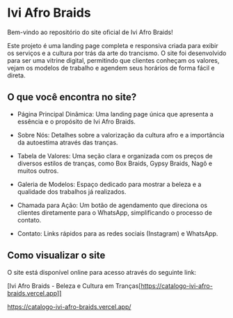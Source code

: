 # Ivi Afro Braids
Bem-vindo ao repositório do site oficial de Ivi Afro Braids!

Este projeto é uma landing page completa e responsiva criada para exibir os serviços e a cultura por trás da arte do trancismo. O site foi desenvolvido para ser uma vitrine digital, permitindo que clientes conheçam os valores, vejam os modelos de trabalho e agendem seus horários de forma fácil e direta.

## O que você encontra no site?
- Página Principal Dinâmica: Uma landing page única que apresenta a essência e o propósito de Ivi Afro Braids.

- Sobre Nós: Detalhes sobre a valorização da cultura afro e a importância da autoestima através das tranças.

- Tabela de Valores: Uma seção clara e organizada com os preços de diversos estilos de tranças, como Box Braids, Gypsy Braids, Nagô e muitos outros.

- Galeria de Modelos: Espaço dedicado para mostrar a beleza e a qualidade dos trabalhos já realizados.

- Chamada para Ação: Um botão de agendamento que direciona os clientes diretamente para o WhatsApp, simplificando o processo de contato.

- Contato: Links rápidos para as redes sociais (Instagram) e WhatsApp.

## Como visualizar o site
O site está disponível online para acesso através do seguinte link:

[Ivi Afro Braids - Beleza e Cultura em Tranças[https://catalogo-ivi-afro-braids.vercel.app]]


https://catalogo-ivi-afro-braids.vercel.app/
